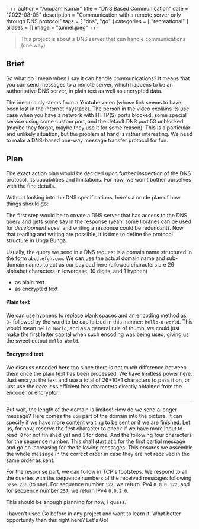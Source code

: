 +++
author = "Anupam Kumar"
title = "DNS Based Communication"
date = "2022-08-05"
description = "Communication with a remote server only through DNS protocol"
tags = [ "dns", "go" ]
categories = [ "recreational" ]
aliases = []
image = "tunnel.jpeg"
+++

> This project is about a DNS server that can handle communications (one way).

## Brief

So what do I mean when I say it can handle communications? It means that you can send messages to a remote server, which happens to be an authoritative DNS server, in plain text as well as encrypted data.

The idea mainly stems from a Youtube video (whose link seems to have been lost in the internet haystack).
The person in the video explains its use case when you have a network with HTTP(S) ports blocked, some special service using some custom port, and the default DNS port 53 unblocked (maybe they forgot, maybe they use it for some reason).
This is a particular and unlikely situation, but the problem at hand is rather interesting. We need to make a DNS-based one-way message transfer protocol for fun.

## Plan

The exact action plan would be decided upon further inspection of the DNS protocol, its capabilities and limitations. For now, we won't bother ourselves with the fine details.

Without looking into the DNS specifications, here's a crude plan of how things should go:

The first step would be to create a DNS server that has access to the DNS query and gets some say in the response (yeah, some libraries can be used for _development ease_, and writing a response could be redundant).
Now that reading and writing are possible, it is time to define the protocol structure in Unga Bunga.

Usually, the query we send in a DNS request is a domain name structured in the form `abcd.efgh.com`.
We can use the actual domain name and sub-domain names to act as our payload here (allowed characters are 26 alphabet characters in lowercase, 10 digits, and 1 hyphen)
- as plain text
- as encrypted text

#### Plain text
We can use hyphens to replace blank spaces and an encoding method as `0-` followed by the word to be capitalized in this manner: `hello-0-world`. This would mean `hello World`, and as a general rule of thumb, we could just make the first letter capital when such encoding was being used, giving us the sweet output `Hello World`.

#### Encrypted text
We discuss encoded here too since there is not much difference between them once the plain text has been processed.
We have limitless power here. Just encrypt the text and use a total of 26+10+1 characters to pass it on, or just use the *here* less efficient hex characters directly obtained from the encoder or encryptor.

---

But wait, the length of the domain is limited! How do we send a longer message?
Here comes the `com` part of the domain into the picture. It can specify if we have more content waiting to be sent or if we are finished.
Let us, for now, reserve the first character to check if we have more input to read: `0` for not finished yet and `1` for done.
And the following four characters for the sequence number. This shall start at `1` for the first partial message and go on increasing for the following messages. This ensures we assemble the whole message in the correct order in case they are not received in the same order as sent.

For the response part, we can follow in TCP's footsteps. We respond to all the queries with the sequence numbers of the received messages following `base 256` (to say). For sequence number `122`, we return IPv4 `0.0.0.122`, and for sequence number `257`, we return IPv4 `0.0.2.0`.

This should be enough planning for now, I guess.

I haven't used Go before in any project and want to learn it.
What better opportunity than this right here? Let's Go!

